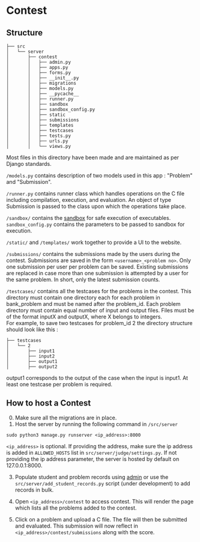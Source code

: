 # Contest

## Structure
```
├── src
│   └── server
│       ├── contest
│       │   ├── admin.py
│       │   ├── apps.py
│       │   ├── forms.py
│       │   ├── __init__.py
│       │   ├── migrations
│       │   ├── models.py
│       │   ├── __pycache__
│       │   ├── runner.py
│       │   ├── sandbox
│       │   ├── sandbox_config.py
│       │   ├── static
│       │   ├── submissions
│       │   ├── templates
│       │   ├── testcases
│       │   ├── tests.py
│       │   ├── urls.py
│       │   └── views.py
```
Most files in this directory have been made and are maintained as per Django standards.<br/>

`/models.py` contains description of two models used in this app : "Problem" and "Submission".

`/runner.py` contains runner class which handles operations on the C file including compilation, execution, and evaluation. An object of type Submission is passed to the class upon which the operations take place.

`/sandbox/` contains the [sandbox](https://github.com/ajay0/sandbox) for safe execution of executables. `sandbox_config.py` contains the parameters to be passed to sandbox for execution.

`/static/` and `/templates/` work together to provide a UI to the website.

`/submissions/` contains the submissions made by the users during the contest. Submissions are saved in the form `<username>_<problem no>`. Only one submission per user per problem can be saved. Existing submissions are replaced in case more than one submission is attempted by a user for the same problem. In short, only the latest submission counts.

`/testcases/` contains all the testcases for the problems in the contest. This directory must contain one directory each for each problem in bank_problem and must be named after the problem_id. Each problem directory must contain equal number of input and output files. Files must be of the format inputX and outputX, where X belongs to integers. <br/>
For example, to save two testcases for problem_id 2 the directory structure should look like this :
```
├── testcases
│   └── 2
│       ├── input1
│       ├── input2
│       ├── output1
│       ├── output2
```
output1 corresponds to the output of the case when the input is input1.
At least one testcase per problem is required.


## How to host a Contest
0. Make sure all the migrations are in place.
1. Host the server by running the following command in `/src/server`
```
sudo python3 manage.py runserver <ip_address>:8000
```
`<ip_address>` is optional.
If providing the address, make sure the ip address is added in `ALLOWED_HOSTS` list in `src/server/judge/settings.py`.
If not providing the ip address parameter, the server is hosted by default on 127.0.0.1:8000.

3. Populate student and problem records using [admin](admin) or use the `src/server/add_student_records.py` script (under development) to add records in bulk.

4. Open `<ip_address>/contest` to access contest. This will render the page which lists all the problems added to the contest.

5. Click on a problem and upload a C file. The file will then be submitted and evaluated. This submission will now reflect in `<ip_address>/contest/submissions` along with the score.
